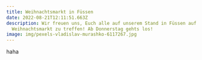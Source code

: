 ```yaml
---
title: Weihnachtsmarkt in Füssen
date: 2022-08-21T12:11:51.663Z
description: Wir freuen uns, Euch alle auf unserem Stand in Füssen auf dem
  Weihnachtsmarkt zu treffen! Ab Donnerstag gehts los!
image: img/pexels-vladislav-murashko-6117267.jpg
---
```

haha